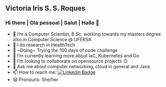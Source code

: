 ## Victoria Iris S. S. Roques
### Hi there | Olá pessoal | Salut | Hallo 👋


- 🔭 I’m a Computer Scientist, B.Sc, working towards my masters degree also in Computer Science @ UFERSA
- :hospital: I do research in HealthTech
- :100: ~Doing~ Trying the 100 days of code challenge
- 🌱 I’m currently learning more about IaC, Kubernetes and Go
- 👯 I’m looking to collaborate on opensource projects :D
- 💬 Ask me about computer networking, cloud in general and Java
- 📫 How to reach me: 
    [![Linkedin Badge](https://img.shields.io/badge/-VictoriaIris-blue?style=flat-square&logo=Linkedin&logoColor=white&link=https://www.linkedin.com/in/victoria-santana-07170a174/)](https://www.linkedin.com/in/irisroques/) 
- 😄 Pronouns: She/her


